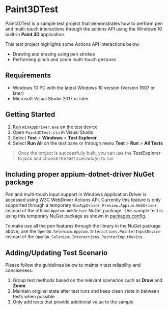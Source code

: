 # Paint3DTest

Paint3DTest is a sample test project that demonstrates how to perform pen and multi-touch interactions through the actions API using the Windows 10 built-in **Paint 3D** application.

This test project highlights some Actions API interactions below.
- Drawing and erasing using pen strokes
- Performing pinch and zoom multi-touch gestures


## Requirements

- Windows 10 PC with the latest Windows 10 version (Version 1607 or later)
- Microsoft Visual Studio 2017 or later


## Getting Started

1. [Run](../../../README.md#installing-and-running-windows-application-driver) `WinAppDriver.exe` on the test device
1. Open `Paint3DTest.sln` in Visual Studio
2. Select **Test** > **Windows** > **Test Explorer**
3. Select **Run All** on the test pane or through menu **Test** > **Run** > **All Tests**

> Once the project is successfully built, you can use the **TestExplorer** to pick and choose the test scenario(s) to run


## Including proper appium-dotnet-driver NuGet package

Pen and multi-touch input support in Windows Application Driver is accessed using W3C WebDriver Actions API. Currently this feature is only supported
through a temporary `WinAppDriver.Preview.Appium.WebDriver` instead of the official `Appium.WebDriver` NuGet package. This sample test
is using this temporary NuGet package as shown in [packages.config](./packages.config).

To make use all the pen features through the library in the NuGet package above, use the `OpenQA.Selenium.Appium.Interactions.PointerInputDevice`
instead of the `OpenQA.Selenium.Interactions.PointerInputDevice`.


## Adding/Updating Test Scenario

Please follow the guidelines below to maintain test reliability and conciseness:
1. Group test methods based on the relevant scenarios such as **Draw** and **Zoom**
2. Maintain original state after test runs and keep clean state in between tests when possible
3. Only add tests that provide additional value to the sample
